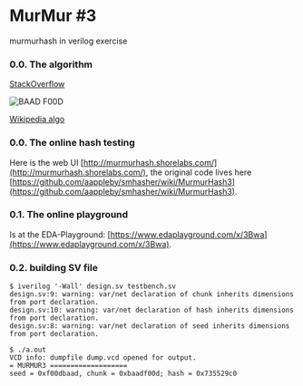 # MurMur #3
murmurhash in verilog exercise 

### 0.0. The algorithm

[StackOverflow](https://stackoverflow.com/questions/1057036/please-explain-murmur-hash)

![BAAD F00D](https://i.stack.imgur.com/7Q4SD.png)

[Wikipedia algo](https://en.wikipedia.org/wiki/MurmurHash)

### 0.0. The online hash testing
Here is the web UI [http://murmurhash.shorelabs.com/](http://murmurhash.shorelabs.com/), the original code lives here [https://github.com/aappleby/smhasher/wiki/MurmurHash3](https://github.com/aappleby/smhasher/wiki/MurmurHash3).

### 0.1. The online playground
Is at the EDA-Playground: [https://www.edaplayground.com/x/3Bwa](https://www.edaplayground.com/x/3Bwa).

### 0.2. building SV file
    $ iverilog '-Wall' design.sv testbench.sv
    design.sv:9: warning: var/net declaration of chunk inherits dimensions from port declaration.
    design.sv:10: warning: var/net declaration of hash inherits dimensions from port declaration.
    design.sv:8: warning: var/net declaration of seed inherits dimensions from port declaration.
    
    $ ./a.out 
    VCD info: dumpfile dump.vcd opened for output.
    = MURMUR3 ===================
    seed = 0xf00dbaad, chunk = 0xbaadf00d; hash = 0x735529c0

